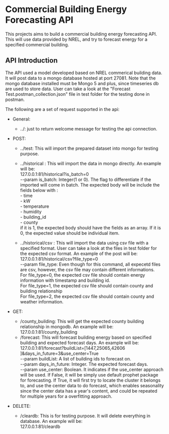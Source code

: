 # Commercial Building Energy Forecasting API

This projects aims to build a commercial building energy forecasting API. This will use data provided by NREL,
and try to forecast energy for a specified commercial building.

## API Introduction

The API used a model developed based on NREL commerical building data. It will post data to a mongo database hosted at port 27081.
Note that the mongo database installed must be Mongo 5 and plus, since timeseries db are used to store data. User can take a look at the "Forecast Test.postman_collection.json" file in test folder for the testing done in postman.  

The following are a set of request supported in the api:

- General:
	- ../: just to return welcome message for testing the api connection.  
 
- POST:
	- ../test: This will import the prepared dataset into mongo for testing purpose.  
	- ../historical : This will import the data in mongo directly. An example will be:  
		127.0.0.1:81/historical?is_batch=0	  
  	 	--param is_batch: Integer(1 or 0). The flag to differentiate if the imported will come in batch.
            	The expected body will be include the fields below with :  
                 		- time  
                 		- kW  
                 		- temperature  
                 		- humidity  
                 		- building_id  
                 		- county  
            if it is 1, the expected body should have the fields as an array. If it is 0, the expected value should be individual item.

	- ../historical/csv : This will import the data using csv file with a specified format. User can take a look at the files in test folder for the expected csv format. An example of the post will be:  
           127.0.0.1:81/historical/csv?file_type=0  
   		--param file_type: Even though for this command, all expecetd files are csv, however, the csv file may contain different informations.  
             For file_type=0, the expected csv file should contain energy information with timestamp and building id.  
             For file_type=1, the expected csv file should contain county and building relationship  
             For file_type=2, the expected csv file should contain county and weather information.  
- GET:
	- /county_building: This will get the expected county building relationship in mongodb. An example will be:  
		127.0.0.1:81/county_building  
	- /forecast: This will forecast building energy based on specified building and expected forecast days. An example will be:  
		127.0.0.1:81/forecast?buildList=[1447,25065,42606 ]&days_in_future=3&use_center=True  
  		 --param buildList: A list of building ids to forecast on.  
   		 --param days_in_future: Integer. The expected forecast days.  
   		 --param use_center: Boolean. It indicates if the use_center approach will be used. If False, it will be simply use default prophet package for forecasting. If True, it will first try to locate the cluster it belongs to, and use the center data to do forecast, which enables seasonality since the center data has a year's content, and could be repeated for multiple years for a overfitting approach.  

- DELETE:  
	- /cleardb: This is for testing purpose. It will delete everything in database. An example will be:  
		127.0.0.1:81/cleardb  


